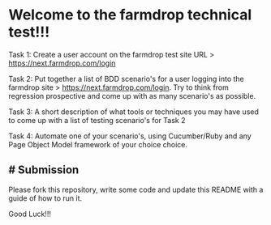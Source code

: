 

# Welcome to the farmdrop technical test!!!

Task 1: Create a user account on the farmdrop test site URL > https://next.farmdrop.com/login

Task 2: Put together a list of BDD scenario's for a user logging into the farmdrop site > https://next.farmdrop.com/login. Try to think from regression prospective and come up with as many scenario's as possible.

Task 3: A short description of what tools or techniques you may have used to come up with a list of testing scenario's for Task 2

Task 4: Automate one of your scenario's, using Cucumber/Ruby and any Page Object Model framework of your choice choice.

## # Submission

Please fork this repository, write some code and update this README with a guide of how to run it.

Good Luck!!!
